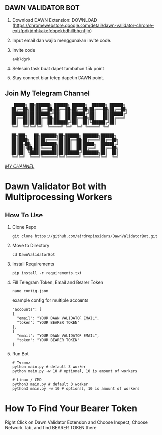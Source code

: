 ## DAWN VALIDATOR BOT
1. Download DAWN Extension: DOWNLOAD (https://chromewebstore.google.com/detail/dawn-validator-chrome-ext/fpdkjdnhkakefebpekbdhillbhonfjjp)
2. Input email dan wajib menggunakan invite code. 
3. Invite code

   ```
   a4k7dgrk
   ```
5. Selesain task buat dapet tambahan 15k point
6. Stay connect biar tetep dapetin DAWN point.

## Join My Telegram Channel

        █████╗ ██╗██████╗ ██████╗ ██████╗  ██████╗ ██████╗ 
       ██╔══██╗██║██╔══██╗██╔══██╗██╔══██╗██╔═══██╗██╔══██╗
       ███████║██║██████╔╝██║  ██║██████╔╝██║   ██║██████╔╝
       ██╔══██║██║██╔══██╗██║  ██║██╔══██╗██║   ██║██╔═══╝ 
       ██║  ██║██║██║  ██║██████╔╝██║  ██║╚██████╔╝██║     
       ╚═╝  ╚═╝╚═╝╚═╝  ╚═════╝ ╚═╝  ╚═╝ ╚═════╝ ╚═╝     
                                                           
       ██╗███╗   ██╗███████╗██╗██████╗ ███████╗██████╗     
       ██║████╗  ██║██╔════╝██║██╔══██╗██╔════╝██╔══██╗    
       ██║██╔██╗ ██║███████╗██║██║  ██║█████╗  ██████╔╝    
       ██║██║╚██╗██║╚════██║██║██║  ██║██╔══╝  ██╔══██╗    
       ██║██║ ╚████║███████║██║██████╔╝███████╗██║  ██║    
       ╚═╝╚═╝  ╚═══╝╚══════╝╚═╝╚═════╝ ╚══════╝╚═╝  ╚═╝

[*MY CHANNEL*](https://t.me/AirdropInsiderID)

# Dawn Validator Bot with Multiprocessing Workers

## How To Use
1.  Clone Repo
    ```
    git clone https://github.com/airdropinsiders/DawnValidatorBot.git
    ```
2.  Move to Directory
    ```
    cd DawnValidatorBot
    ```
3.  Install Requirements
    ```
    pip install -r requirements.txt
    ```
4.  Fill Telegram Token, Email and Bearer Token
    ```
    nano config.json
    ```

    example config for multiple accounts
    ```
    "accounts": [
    {
      "email": "YOUR DAWN VALIDATOR EMAIL",
      "token": "YOUR BEARER TOKEN"
    },
    {
      "email": "YOUR DAWN VALIDATOR EMAIL",
      "token": "YOUR BEARER TOKEN"
    }
    ```

5.  Run Bot
    ```
    # Termux
    python main.py # default 3 worker
    python main.py -w 10 # optional, 10 is amount of workers

    # Linux / CMD
    python3 main.py # default 3 worker
    python3 main.py -w 10 # optional, 10 is amount of workers
    ```
# How To Find Your Bearer Token

Right Click on Dawn Validator Extension and Choose Inspect, Choose Network Tab, and find BEARER TOKEN there

